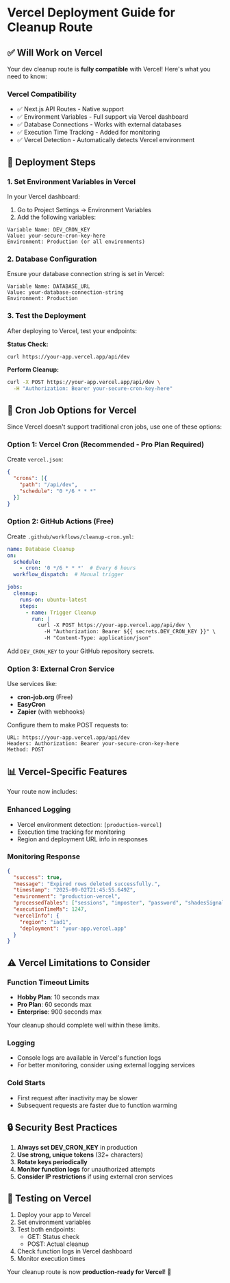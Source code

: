 # Vercel Deployment Guide for Cleanup Route

## ✅ Will Work on Vercel

Your dev cleanup route is **fully compatible** with Vercel! Here's what you need to know:

### Vercel Compatibility
- ✅ Next.js API Routes - Native support
- ✅ Environment Variables - Full support via Vercel dashboard
- ✅ Database Connections - Works with external databases
- ✅ Execution Time Tracking - Added for monitoring
- ✅ Vercel Detection - Automatically detects Vercel environment

## 🚀 Deployment Steps

### 1. Set Environment Variables in Vercel

In your Vercel dashboard:
1. Go to Project Settings → Environment Variables
2. Add the following variables:

```
Variable Name: DEV_CRON_KEY
Value: your-secure-cron-key-here
Environment: Production (or all environments)
```

### 2. Database Configuration

Ensure your database connection string is set in Vercel:
```
Variable Name: DATABASE_URL
Value: your-database-connection-string
Environment: Production
```

### 3. Test the Deployment

After deploying to Vercel, test your endpoints:

**Status Check:**
```bash
curl https://your-app.vercel.app/api/dev
```

**Perform Cleanup:**
```bash
curl -X POST https://your-app.vercel.app/api/dev \
  -H "Authorization: Bearer your-secure-cron-key-here"
```

## 🔄 Cron Job Options for Vercel

Since Vercel doesn't support traditional cron jobs, use one of these options:

### Option 1: Vercel Cron (Recommended - Pro Plan Required)

Create `vercel.json`:
```json
{
  "crons": [{
    "path": "/api/dev",
    "schedule": "0 */6 * * *"
  }]
}
```

### Option 2: GitHub Actions (Free)

Create `.github/workflows/cleanup-cron.yml`:
```yaml
name: Database Cleanup
on:
  schedule:
    - cron: '0 */6 * * *'  # Every 6 hours
  workflow_dispatch:  # Manual trigger

jobs:
  cleanup:
    runs-on: ubuntu-latest
    steps:
      - name: Trigger Cleanup
        run: |
          curl -X POST https://your-app.vercel.app/api/dev \
            -H "Authorization: Bearer ${{ secrets.DEV_CRON_KEY }}" \
            -H "Content-Type: application/json"
```

Add `DEV_CRON_KEY` to your GitHub repository secrets.

### Option 3: External Cron Service

Use services like:
- **cron-job.org** (Free)
- **EasyCron**
- **Zapier** (with webhooks)

Configure them to make POST requests to:
```
URL: https://your-app.vercel.app/api/dev
Headers: Authorization: Bearer your-secure-cron-key-here
Method: POST
```

## 📊 Vercel-Specific Features

Your route now includes:

### Enhanced Logging
- Vercel environment detection: `[production-vercel]`
- Execution time tracking for monitoring
- Region and deployment URL info in responses

### Monitoring Response
```json
{
  "success": true,
  "message": "Expired rows deleted successfully.",
  "timestamp": "2025-09-02T21:45:55.649Z",
  "environment": "production-vercel",
  "processedTables": ["sessions", "imposter", "password", "shadesSignals"],
  "executionTimeMs": 1247,
  "vercelInfo": {
    "region": "iad1",
    "deployment": "your-app.vercel.app"
  }
}
```

## ⚠️ Vercel Limitations to Consider

### Function Timeout Limits
- **Hobby Plan**: 10 seconds max
- **Pro Plan**: 60 seconds max
- **Enterprise**: 900 seconds max

Your cleanup should complete well within these limits.

### Logging
- Console logs are available in Vercel's function logs
- For better monitoring, consider using external logging services

### Cold Starts
- First request after inactivity may be slower
- Subsequent requests are faster due to function warming

## 🔒 Security Best Practices

1. **Always set DEV_CRON_KEY** in production
2. **Use strong, unique tokens** (32+ characters)
3. **Rotate keys periodically**
4. **Monitor function logs** for unauthorized attempts
5. **Consider IP restrictions** if using external cron services

## 🧪 Testing on Vercel

1. Deploy your app to Vercel
2. Set environment variables
3. Test both endpoints:
   - GET: Status check
   - POST: Actual cleanup
4. Check function logs in Vercel dashboard
5. Monitor execution times

Your cleanup route is now **production-ready for Vercel**! 🎉
